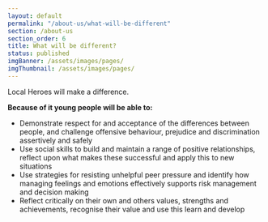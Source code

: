 ```yaml
---
layout: default
permalink: "/about-us/what-will-be-different"
section: /about-us
section_order: 6
title: What will be different?
status: published
imgBanner: /assets/images/pages/
imgThumbnail: /assets/images/pages/
---
```


Local Heroes will make a difference.

**Because of it young people will be able to:**

- Demonstrate respect for and acceptance of the differences between people, and challenge offensive behaviour, prejudice and discrimination assertively and safely
- Use social skills to build and maintain a range of positive relationships, reflect upon what makes these successful and apply this to new situations
- Use strategies for resisting unhelpful peer pressure and identify how managing feelings and emotions effectively supports risk management and decision making
- Reflect critically on their own and others values, strengths and achievements, recognise their value and use this learn and develop
